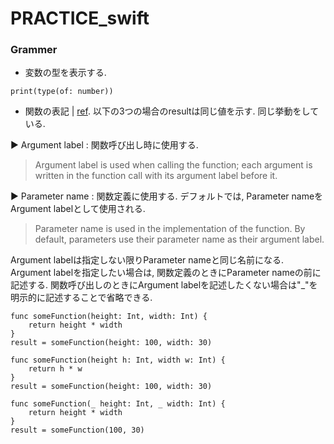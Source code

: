 # PRACTICE_swift

### Grammer

* 変数の型を表示する.
```
print(type(of: number))
```
* 関数の表記 | [ref](https://docs.swift.org/swift-book/LanguageGuide/Functions.html).
以下の3つの場合のresultは同じ値を示す. 同じ挙動をしている.  

▶︎ Argument label : 関数呼び出し時に使用する.  
> Argument label is used when calling the function; each argument is written in the function call with its argument label before it.  
 
▶︎ Parameter name : 関数定義に使用する. デフォルトでは, Parameter nameをArgument labelとして使用される.  
> Parameter name is used in the implementation of the function. By default, parameters use their parameter name as their argument label.  

Argument labelは指定しない限りParameter nameと同じ名前になる. Argument labelを指定したい場合は, 関数定義のときにParameter nameの前に記述する. 関数呼び出しのときにArgument labelを記述したくない場合は"_"を明示的に記述することで省略できる.  

```
func someFunction(height: Int, width: Int) {
    return height * width
}
result = someFunction(height: 100, width: 30)
```

```
func someFunction(height h: Int, width w: Int) {
    return h * w
}
result = someFunction(height: 100, width: 30)
```

```
func someFunction(_ height: Int, _ width: Int) {
    return height * width
}
result = someFunction(100, 30)
```
